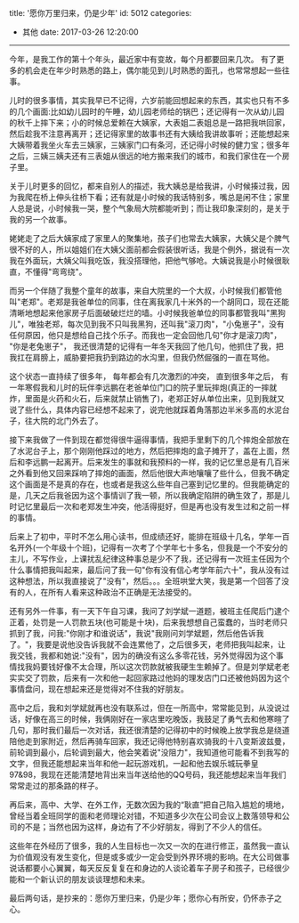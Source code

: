 title: '愿你万里归来，仍是少年'
id: 5012
categories:
  - 其他
date: 2017-03-26 12:20:00
  
---

今年，是我工作的第十个年头，最近家中有变故，每个月都要回来几次。 有了更多的机会走在年少时熟悉的路上，偶尔能见到儿时熟悉的面孔，也常常想起一些往事。

儿时的很多事情，其实我早已不记得，六岁前能回想起来的东西，其实也只有不多的几个画面:比如幼儿园时的午睡，幼儿园老师给的锅巴；还记得有一次从幼儿园的秋千上摔下来；小的时候总爱赖在大姨家，大表姐二表姐总是一路把我哄回家，然后趁我不注意再离开；还记得家里的故事书还有大姨给我讲故事听；还能想起来大姨带着我坐火车去三姨家，三姨家门口有条河，还记得小时候的健力宝；很多年之后，三姨三姨夫还有三表姐从很远的地方搬来我们的城市，和我们家住在一个房子里。

关于儿时更多的回忆，都来自别人的描述，我大姨总是给我讲，小时候揍过我，因为我爬在桥上伸头往桥下看；还有就是小时候的我话特别多，嘴总是闲不住；家里人总是说，小时候我一哭，整个气象局大院都能听到；而让我印象深刻的，是关于我的另一个故事。

姥姥走了之后大姨家成了家里人的聚集地，孩子们也常去大姨家，大姨父是个脾气很不好的人，所以姐姐们在大姨父面前都会假装很听话，我是个例外，据说有一次我在外面玩，大姨父叫我吃饭，我没搭理他，把他气够呛。大姨说我是小时候很耿直，不懂得"弯弯绕"。

而另一个伴随了我整个童年的故事，来自大院里的一个大叔，小时候我们都管他叫"老郑"。老郑是我爸单位的同事，住在离我家几十米外的一个胡同口，现在还能清晰地想起来他家房子后面破破烂烂的墙。小时候我爸单位的同事都管我叫"黑狗儿"，唯独老郑，每次见到我不只叫我黑狗，还叫我"滚刀肉"，"小兔崽子"，没有任何原因，他只是想给自己找个乐子。而我也一定会回他几句"你才是滚刀肉"， "你是老兔崽子"， 我还很清楚的记得有一年冬天我回了他几句，他抓住了我，把我扛在肩膀上，威胁要把我扔到路边的水沟里，但我仍然倔强的一直在骂他。

这个状态一直持续了很多年， 每年都会有几次激烈的冲突， 直到很多年之后， 有一年寒假我和儿时的玩伴李远鹏在老爸单位门口的院子里玩摔炮(真正的一摔就炸，里面是火药和火石，后来就禁止销售了)，老郑正好从单位出来，见到我就又说了些什么，具体内容已经想不起来了，说完他就踩着角落那边半米多高的水泥台子，往大院的北门外去了。

接下来我做了一件到现在都觉得很牛逼得事情，我把手里剩下的几个摔炮全部放在了水泥台子上，那个刚刚他踩过的地方，然后把摔炮的盒子摊开了，盖在上面，然后和李远鹏一起离开。后来发生的事就和我预料的一样，我的记忆里总是有几百米之外看到他又回来踩响了摔炮的画面，然后他很大声地嚷嚷了些什么，但我不确定这个画面是不是真的存在，也或者是我这么些年自己塞到记忆里的。但我能确定的是，几天之后我爸因为这个事情训了我一顿，所以我确定陷阱的确生效了，那是儿时记忆里最后一次和老郑发生冲突，他活得挺好，但是再也没有发生过和之前一样的事情。

后来上了初中，平时不怎么用心读书，但成绩还好，能排在班级十几名，学年一百名开外(一个年级十个班)，记得有一次考了个学年七十多名，但我是一个不安分的主儿，不写作业，上课扰乱纪律这种事总是少不了我，还记得有一次班主任因为个什么事情把我叫起来，最后问了我一句"你有没有信心考学年前六十"，我从没有过这种想法，所以我直接说了"没有"，然后。。。全班哄堂大笑，我是第一个回答了没有的人，在所有人看来这种政治不正确是无法接受的。

还有另外一件事，有一天下午自习课，我问了刘学斌一道题，被班主任爬后门逮个正着，处罚是一人罚款五块(也可能是十块)，后来我想想自己蛮蠢的，当时老师只抓到了我，问我:"你刚才和谁说话"，我说"我刚问刘学斌题，然后他告诉我了。"，我要是说他没告诉我就不会连累他了，之后很多天，老师把我叫起来，让我交钱，我都和她说:"没有"，因为的确没有这么多零花钱，另外觉得因为这个事情找我妈要钱好像不太合理，所以这次罚款就被我硬生生赖掉了。但是刘学斌老老实实交了罚款，后来有一次和他一起回家路过他妈的理发店门口还被他妈因为这个事情盘问，现在想起来还是觉得对不住我的好朋友。

高中之后，我和刘学斌就再也没有联系过，但在一所高中，常常能见到，从没说过话，好像在高三的时候，我俩刚好在一家店里吃晚饭，我鼓足了勇气去和他寒暄了几句，那时我们最后一次对话，我还很清楚的记得初中的时候晚上放学我总是绕道陪他走到家附近，然后再骑车回家，我还记得他特别喜欢骑我的十八变斯波兹曼，前轮调到最小，后轮调到最大，他会笑着说"没阻力"，我知道他可能看不到我写的文字，但我还能想起来当年和他一起玩游戏机，一起和他去娱乐城玩拳皇97&98，我现在还能清楚地背出来当年送给他的QQ号码，我还能想起来当年我们常常走过的那条路的样子。

再后来，高中、大学、在外工作，无数次因为我的“耿直”把自己陷入尴尬的境地，曾经当着全班同学的面和老师理论对错，不知道多少次在公司会议上数落领导和公司的不是；当然也因为这样，身边有了不少好朋友，得到了不少人的信任。

这些年在外经历了很多，我的人生目标也一次又一次的在进行修正，虽然我一直认为价值观没有发生变化，但是或多或少一定会受到外界环境的影响。在大公司做事说话都要小心翼翼，每天反反复复在和身边的人谈论着车子房子和孩子，已经很少能和一个新认识的朋友谈谈理想和未来。

最后两句话，是抄来的：愿你万里归来，仍是少年；愿你心有所安，仍怀赤子之心。


